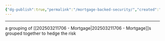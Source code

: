 ```yaml
---
{"dg-publish":true,"permalink":"/mortgage-backed-security/","created":"2022-11-09T23:50:59.000-05:00","updated":"2025-03-21T17:06:31.939-04:00"}
---
```


---

a grouping of [[202503211706 - Mortgage\|202503211706 - Mortgage]]s grouped together to hedge the risk